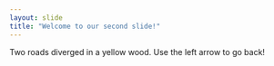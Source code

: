 ```yaml
---
layout: slide
title: "Welcome to our second slide!"
---
```

Two roads diverged in a yellow wood.
Use the left arrow to go back!
